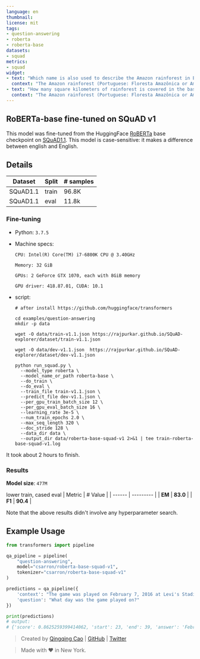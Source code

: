 ```yaml
---
language: en
thumbnail: 
license: mit
tags:
- question-answering
- roberta
- roberta-base
datasets:
- squad
metrics:
- squad
widget:
- text: "Which name is also used to describe the Amazon rainforest in English?"
  context: "The Amazon rainforest (Portuguese: Floresta Amazônica or Amazônia; Spanish: Selva Amazónica, Amazonía or usually Amazonia; French: Forêt amazonienne; Dutch: Amazoneregenwoud), also known in English as Amazonia or the Amazon Jungle, is a moist broadleaf forest that covers most of the Amazon basin of South America. This basin encompasses 7,000,000 square kilometres (2,700,000 sq mi), of which 5,500,000 square kilometres (2,100,000 sq mi) are covered by the rainforest. This region includes territory belonging to nine nations. The majority of the forest is contained within Brazil, with 60% of the rainforest, followed by Peru with 13%, Colombia with 10%, and with minor amounts in Venezuela, Ecuador, Bolivia, Guyana, Suriname and French Guiana. States or departments in four nations contain \"Amazonas\" in their names. The Amazon represents over half of the planet's remaining rainforests, and comprises the largest and most biodiverse tract of tropical rainforest in the world, with an estimated 390 billion individual trees divided into 16,000 species."
- text: "How many square kilometers of rainforest is covered in the basin?"
  context: "The Amazon rainforest (Portuguese: Floresta Amazônica or Amazônia; Spanish: Selva Amazónica, Amazonía or usually Amazonia; French: Forêt amazonienne; Dutch: Amazoneregenwoud), also known in English as Amazonia or the Amazon Jungle, is a moist broadleaf forest that covers most of the Amazon basin of South America. This basin encompasses 7,000,000 square kilometres (2,700,000 sq mi), of which 5,500,000 square kilometres (2,100,000 sq mi) are covered by the rainforest. This region includes territory belonging to nine nations. The majority of the forest is contained within Brazil, with 60% of the rainforest, followed by Peru with 13%, Colombia with 10%, and with minor amounts in Venezuela, Ecuador, Bolivia, Guyana, Suriname and French Guiana. States or departments in four nations contain \"Amazonas\" in their names. The Amazon represents over half of the planet's remaining rainforests, and comprises the largest and most biodiverse tract of tropical rainforest in the world, with an estimated 390 billion individual trees divided into 16,000 species."
---
```


## RoBERTa-base fine-tuned on SQuAD v1

This model was fine-tuned from the HuggingFace [RoBERTa](https://arxiv.org/abs/1907.11692) base checkpoint on [SQuAD1.1](https://rajpurkar.github.io/SQuAD-explorer).
This model is case-sensitive: it makes a difference between english and English.

## Details

| Dataset  | Split | # samples |
| -------- | ----- | --------- |
| SQuAD1.1 | train | 96.8K      |
| SQuAD1.1 | eval  | 11.8k     |


### Fine-tuning
- Python: `3.7.5`

- Machine specs: 

  `CPU: Intel(R) Core(TM) i7-6800K CPU @ 3.40GHz`
  
  `Memory: 32 GiB`

  `GPUs: 2 GeForce GTX 1070, each with 8GiB memory`
  
  `GPU driver: 418.87.01, CUDA: 10.1`

- script:

  ```shell
  # after install https://github.com/huggingface/transformers

  cd examples/question-answering
  mkdir -p data

  wget -O data/train-v1.1.json https://rajpurkar.github.io/SQuAD-explorer/dataset/train-v1.1.json

  wget -O data/dev-v1.1.json  https://rajpurkar.github.io/SQuAD-explorer/dataset/dev-v1.1.json

  python run_squad.py \
    --model_type roberta \
    --model_name_or_path roberta-base \
    --do_train \
    --do_eval \
    --train_file train-v1.1.json \
    --predict_file dev-v1.1.json \
    --per_gpu_train_batch_size 12 \
    --per_gpu_eval_batch_size 16 \
    --learning_rate 3e-5 \
    --num_train_epochs 2.0 \
    --max_seq_length 320 \
    --doc_stride 128 \
    --data_dir data \
    --output_dir data/roberta-base-squad-v1 2>&1 | tee train-roberta-base-squad-v1.log
  ```

It took about 2 hours to finish.

### Results

**Model size**: `477M`

lower train, cased eval
| Metric | # Value   |
| ------ | --------- |
| **EM** | **83.0** |
| **F1** | **90.4** |

Note that the above results didn't involve any hyperparameter search.

## Example Usage


```python
from transformers import pipeline

qa_pipeline = pipeline(
    "question-answering",
    model="csarron/roberta-base-squad-v1",
    tokenizer="csarron/roberta-base-squad-v1"
)

predictions = qa_pipeline({
    'context': "The game was played on February 7, 2016 at Levi's Stadium in the San Francisco Bay Area at Santa Clara, California.",
    'question': "What day was the game played on?"
})

print(predictions)
# output:
# {'score': 0.8625259399414062, 'start': 23, 'end': 39, 'answer': 'February 7, 2016'}
```

> Created by [Qingqing Cao](https://awk.ai/) | [GitHub](https://github.com/csarron) | [Twitter](https://twitter.com/sysnlp) 

> Made with ❤️ in New York.
